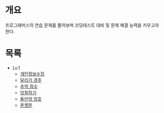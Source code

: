 # 개요
프로그래머스의 연습 문제를 풀어보며 코딩테스트 대비 및 문제 해결 능력을 키우고자 한다.

# 목록
* Lv.1
  * [개인정보수집](https://github.com/shhawn/coding-test-prac/blob/main/Lv.1/개인정보수집.md)
  * [달리기 경주](https://github.com/shhawn/coding-test-prac/blob/main/Lv.1/달리기%20경주.md)
  * [추억 점수](https://github.com/shhawn/coding-test-prac/blob/main/Lv.1/추억%20점수.md)
  * [덧칠하기](https://github.com/shhawn/coding-test-prac/blob/main/Lv.1/덧칠하기.md)
  * [둘만의 암호](https://github.com/shhawn/coding-test-prac/blob/main/Lv.1/둘만의%20암호.md)
  * [폰켓몬](https://github.com/shhawn/coding-test-prac/blob/main/Lv.1/폰켓몬.md)